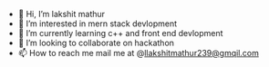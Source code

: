 - 👋 Hi, I’m lakshit mathur
- 👀 I’m interested in mern stack devlopment 
- 🌱 I’m currently learning c++ and front end devlopment 
- 💞️ I’m looking to collaborate on hackathon
- 📫 How to reach me mail me at @llakshitmathur239@gmqil.com
  

<!---
lllakshit/lllakshit is a ✨ special ✨ repository because its `README.md` (this file) appears on your GitHub profile.
You can click the Preview link to take a look at your changes.
--->
